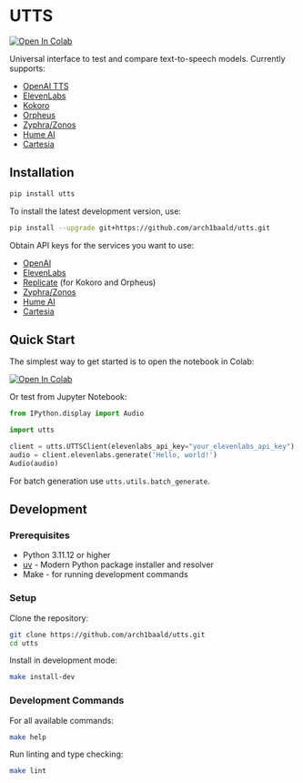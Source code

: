 # UTTS
[![Open In Colab](https://colab.research.google.com/assets/colab-badge.svg)](https://colab.research.google.com/github/arch1baald/utts/blob/main/examples/example.ipynb)

Universal interface to test and compare text-to-speech models. Currently supports:
- [OpenAI TTS](https://platform.openai.com/docs/guides/text-to-speech)
- [ElevenLabs](https://elevenlabs.io/)
- [Kokoro](https://replicate.com/cjwbw/kokoro)
- [Orpheus](https://replicate.com/scuffedcontent/orpheus-v1)
- [Zyphra/Zonos](https://playground.zyphra.com/audio)
- [Hume AI](https://dev.hume.ai/docs/text-to-speech-tts/quickstart/python)
- [Cartesia](https://docs.cartesia.ai/)


## Installation

```bash
pip install utts
```

To install the latest development version, use:
```bash
pip install --upgrade git+https://github.com/arch1baald/utts.git
```

Obtain API keys for the services you want to use:
- [OpenAI](https://platform.openai.com/settings/api-keys)
- [ElevenLabs](https://elevenlabs.io/app/settings/api-keys)
- [Replicate](https://replicate.com/account/api-tokens) (for Kokoro and Orpheus)
- [Zyphra/Zonos](https://playground.zyphra.com/settings/api-keys)
- [Hume AI](https://platform.hume.ai/settings/keys)
- [Cartesia](https://play.cartesia.ai/keys)

## Quick Start

The simplest way to get started is to open the notebook in Colab:

[![Open In Colab](https://colab.research.google.com/assets/colab-badge.svg)](https://colab.research.google.com/github/arch1baald/utts/blob/main/examples/example.ipynb)


Or test from Jupyter Notebook:
```python
from IPython.display import Audio

import utts

client = utts.UTTSClient(elevenlabs_api_key="your_elevenlabs_api_key")
audio = client.elevenlabs.generate('Hello, world!')
Audio(audio)
```

For batch generation use `utts.utils.batch_generate`.

## Development

### Prerequisites

- Python 3.11.12 or higher
- [uv](https://docs.astral.sh/uv/getting-started/installation/) - Modern Python package installer and resolver
- Make - for running development commands

### Setup

Clone the repository:
```bash
git clone https://github.com/arch1baald/utts.git
cd utts
```

Install in development mode:
```bash
make install-dev
```

### Development Commands

For all available commands:
```bash
make help
```

Run linting and type checking:
```bash
make lint
```
